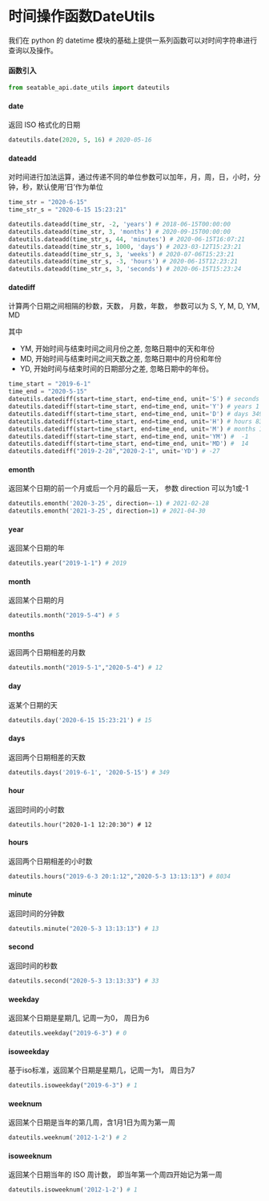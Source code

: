# 时间操作函数DateUtils

我们在 python 的 datetime 模块的基础上提供一系列函数可以对时间字符串进行查询以及操作。

#### 函数引入

```python
from seatable_api.date_utils import dateutils
```

#### date

返回 ISO 格式化的日期

```python
dateutils.date(2020, 5, 16) # 2020-05-16
```

#### dateadd

对时间进行加法运算，通过传递不同的单位参数可以加年，月，周，日，小时，分钟，秒，默认使用‘日’作为单位

```python
time_str = "2020-6-15"
time_str_s = "2020-6-15 15:23:21"

dateutils.dateadd(time_str, -2, 'years') # 2018-06-15T00:00:00
dateutils.dateadd(time_str, 3, 'months') # 2020-09-15T00:00:00
dateutils.dateadd(time_str_s, 44, 'minutes') # 2020-06-15T16:07:21
dateutils.dateadd(time_str_s, 1000, 'days') # 2023-03-12T15:23:21
dateutils.dateadd(time_str_s, 3, 'weeks') # 2020-07-06T15:23:21
dateutils.dateadd(time_str_s, -3, 'hours') # 2020-06-15T12:23:21
dateutils.dateadd(time_str_s, 3, 'seconds') # 2020-06-15T15:23:24
```

#### datediff

计算两个日期之间相隔的秒数，天数， 月数，年数， 参数可以为 S, Y, M, D, YM, MD

其中

* YM, 开始时间与结束时间之间月份之差, 忽略日期中的天和年份
* MD, 开始时间与结束时间之间天数之差, 忽略日期中的月份和年份
* YD,  开始时间与结束时间的日期部分之差, 忽略日期中的年份。

```python
time_start = "2019-6-1"
time_end = "2020-5-15"
dateutils.datediff(start=time_start, end=time_end, unit='S') # seconds 30153600
dateutils.datediff(start=time_start, end=time_end, unit='Y') # years 1
dateutils.datediff(start=time_start, end=time_end, unit='D') # days 349
dateutils.datediff(start=time_start, end=time_end, unit='H') # hours 8377
dateutils.datediff(start=time_start, end=time_end, unit='M') # months 12
dateutils.datediff(start=time_start, end=time_end, unit='YM') #  -1
dateutils.datediff(start=time_start, end=time_end, unit='MD') #  14
dateutils.datediff("2019-2-28","2020-2-1", unit='YD') # -27
```

#### emonth

返回某个日期的前一个月或后一个月的最后一天， 参数 direction 可以为1或-1

```python
dateutils.emonth('2020-3-25', direction=-1) # 2021-02-28
dateutils.emonth('2021-3-25', direction=1) # 2021-04-30
```

#### year

返回某个日期的年

```python
dateutils.year("2019-1-1") # 2019
```

#### month

返回某个日期的月

```python
dateutils.month("2019-5-4") # 5
```

#### months

返回两个日期相差的月数

```python
dateutils.month("2019-5-1","2020-5-4") # 12
```

#### day

返某个日期的天

```python
dateutils.day('2020-6-15 15:23:21') # 15
```

#### days

返回两个日期相差的天数

```python
dateutils.days('2019-6-1', '2020-5-15') # 349
```

#### hour

返回时间的小时数

```pyhton
dateutils.hour("2020-1-1 12:20:30") # 12
```

#### hours

返回两个日期相差的小时数

```python
dateutils.hours("2019-6-3 20:1:12","2020-5-3 13:13:13") # 8034
```

#### minute

返回时间的分钟数

```python
dateutils.minute("2020-5-3 13:13:13") # 13
```

#### second

返回时间的秒数

```python
dateutils.second("2020-5-3 13:13:33") # 33
```

#### weekday

返回某个日期是星期几, 记周一为0， 周日为6

```python
dateutils.weekday("2019-6-3") # 0
```

#### isoweekday

基于iso标准，返回某个日期是星期几，记周一为1， 周日为7

```python
dateutils.isoweekday("2019-6-3") # 1
```

#### weeknum

返回某个日期是当年的第几周，含1月1日为周为第一周

```python
dateutils.weeknum('2012-1-2') # 2
```

#### isoweeknum

返回某个日期当年的 ISO 周计数， 即当年第一个周四开始记为第一周

```python
dateutils.isoweeknum('2012-1-2') # 1
```


